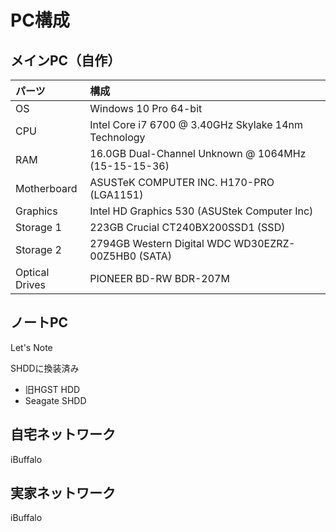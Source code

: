 # PC構成

## メインPC（自作）

| パーツ        | 構成                                               |
|:-------------|:---------------------------------------------------|
|OS            |Windows 10 Pro 64-bit                               |
|CPU           |Intel Core i7 6700 @ 3.40GHz Skylake 14nm Technology|
|RAM           |16.0GB Dual-Channel Unknown @ 1064MHz (15-15-15-36) |
|Motherboard   |ASUSTeK COMPUTER INC. H170-PRO (LGA1151)            |
|Graphics      |Intel HD Graphics 530 (ASUStek Computer Inc)        |
|Storage 1     |223GB Crucial CT240BX200SSD1 (SSD)                  |
|Storage 2     |2794GB Western Digital WDC WD30EZRZ-00Z5HB0 (SATA)  |
|Optical Drives|PIONEER BD-RW BDR-207M                              |

## ノートPC

Let's Note

SHDDに換装済み
* 旧HGST HDD
* Seagate SHDD

## 自宅ネットワーク

iBuffalo

## 実家ネットワーク

iBuffalo